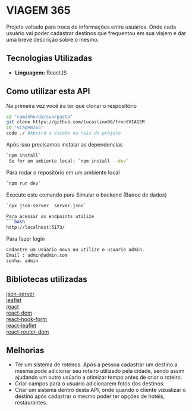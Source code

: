 
#  VIAGEM 365

Projeto voltado para troca de informações entre usuários. Onde cada usuário vai poder cadastrar destinos que frequentou em sua viajem e dar uma breve descrição sobre o mesmo.



## Tecnologias Utilizadas

-   **Linguagem:** ReactJS

## Como utilizar esta API

Na primeira vez você ira ter que clonar o respositório 
```bash
cd "caminho/da/sua/pasta"
git clone https://github.com/lucaslino98/frontVIAGEM
cd "viagem365"
code ./ #Abrirá o Vscode na raiz do projeto
```

Após isso precisamos instalar as dependencias

```bash
`npm install`
 Se for em ambiente local: `npm install --dev`
```

Para rodar o repositório em um ambiente local

```bash
`npm run dev`
```

Execute este comando para Simular o backend (Banco de dados)
```bash
`npx json-server  server.json`

Para acessar os endpoints utilize
```bash
http://localhost:5173/
```

Para fazer login
```bash
Cadastre um Usúario novo ou utilize o usuario admin.
Email : admin@admin.com
senha: admin
```



    
## Bibliotecas utilizadas

[json-server](https://www.npmjs.com/package/json-server) \
[leaflet](https://www.npmjs.com/package/leaflet) \
[react](https://www.npmjs.com/package/react) \
[react-dom](https://www.npmjs.com/package/react-dom) \
[react-hook-form](https://www.npmjs.com/package/react-hook-form) \
[react-leaflet](https://www.npmjs.com/package/react-leaflet) \
[react-router-dom](https://www.npmjs.com/package/react-router-dom) 




## Melhorias

- Ter um sistema de roteiros. Após a pessoa cadastrar um destino a mesma pode adicionar seu roteiro utilizado pela cidade, sendo assim ajudando um outro usúario a otimizar tempo antes de criar o roteiro.
- Criar campos para o usuário adicionarem fotos dos destinos.
- Criar um sistema dentro desta API, onde quando o cliente vizualizar o destino após cadastrar o mesmo poder ter opções de hotéis, restaurantes.


